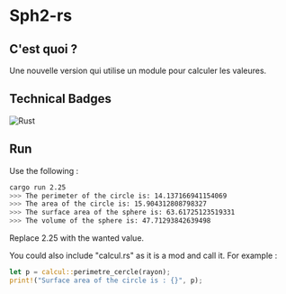 # Sph2-rs

## C'est quoi ?
Une nouvelle version qui utilise un module pour calculer les valeures.

## Technical Badges
![Rust](https://img.shields.io/badge/rust-%23000000.svg?style=for-the-badge&logo=rust&logoColor=white)

## Run
Use the following :
```bash
cargo run 2.25
>>> The perimeter of the circle is: 14.137166941154069
>>> The area of the circle is: 15.904312808798327
>>> The surface area of the sphere is: 63.61725123519331
>>> The volume of the sphere is: 47.71293842639498
```
Replace 2.25 with the wanted value.

You could also include "calcul.rs" as it is a mod and call it.
For example :
```rust
let p = calcul::perimetre_cercle(rayon);
print!("Surface area of the circle is : {}", p);
```
